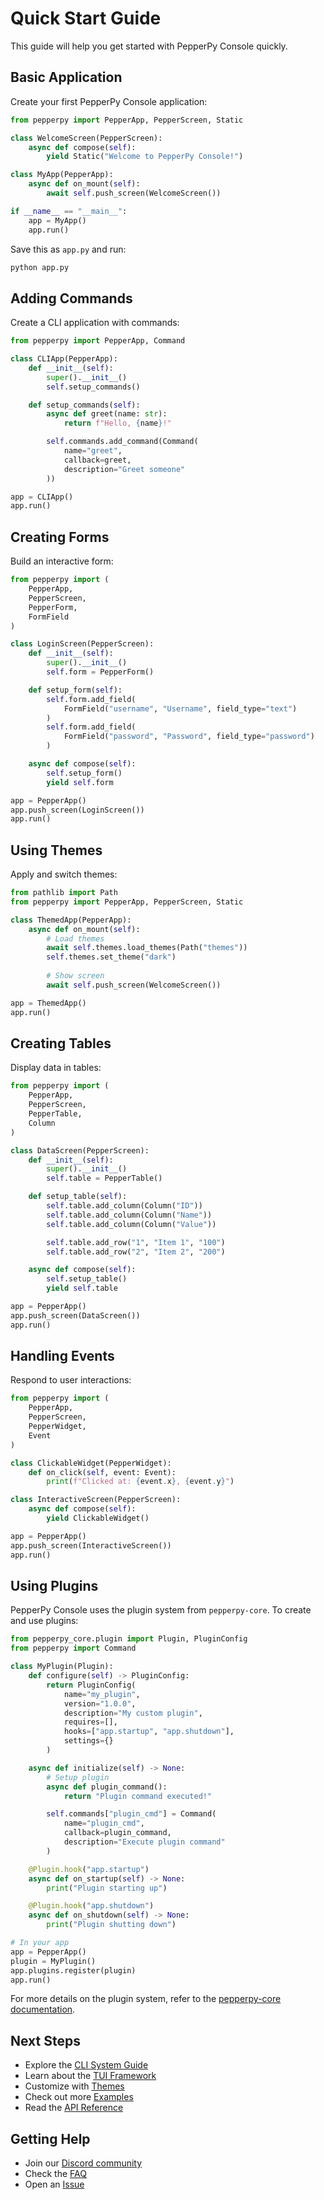 # Quick Start Guide

This guide will help you get started with PepperPy Console quickly.

## Basic Application

Create your first PepperPy Console application:

```python
from pepperpy import PepperApp, PepperScreen, Static

class WelcomeScreen(PepperScreen):
    async def compose(self):
        yield Static("Welcome to PepperPy Console!")

class MyApp(PepperApp):
    async def on_mount(self):
        await self.push_screen(WelcomeScreen())

if __name__ == "__main__":
    app = MyApp()
    app.run()
```

Save this as `app.py` and run:
```bash
python app.py
```

## Adding Commands

Create a CLI application with commands:

```python
from pepperpy import PepperApp, Command

class CLIApp(PepperApp):
    def __init__(self):
        super().__init__()
        self.setup_commands()

    def setup_commands(self):
        async def greet(name: str):
            return f"Hello, {name}!"

        self.commands.add_command(Command(
            name="greet",
            callback=greet,
            description="Greet someone"
        ))

app = CLIApp()
app.run()
```

## Creating Forms

Build an interactive form:

```python
from pepperpy import (
    PepperApp,
    PepperScreen,
    PepperForm,
    FormField
)

class LoginScreen(PepperScreen):
    def __init__(self):
        super().__init__()
        self.form = PepperForm()

    def setup_form(self):
        self.form.add_field(
            FormField("username", "Username", field_type="text")
        )
        self.form.add_field(
            FormField("password", "Password", field_type="password")
        )

    async def compose(self):
        self.setup_form()
        yield self.form

app = PepperApp()
app.push_screen(LoginScreen())
app.run()
```

## Using Themes

Apply and switch themes:

```python
from pathlib import Path
from pepperpy import PepperApp, PepperScreen, Static

class ThemedApp(PepperApp):
    async def on_mount(self):
        # Load themes
        await self.themes.load_themes(Path("themes"))
        self.themes.set_theme("dark")
        
        # Show screen
        await self.push_screen(WelcomeScreen())

app = ThemedApp()
app.run()
```

## Creating Tables

Display data in tables:

```python
from pepperpy import (
    PepperApp,
    PepperScreen,
    PepperTable,
    Column
)

class DataScreen(PepperScreen):
    def __init__(self):
        super().__init__()
        self.table = PepperTable()

    def setup_table(self):
        self.table.add_column(Column("ID"))
        self.table.add_column(Column("Name"))
        self.table.add_column(Column("Value"))

        self.table.add_row("1", "Item 1", "100")
        self.table.add_row("2", "Item 2", "200")

    async def compose(self):
        self.setup_table()
        yield self.table

app = PepperApp()
app.push_screen(DataScreen())
app.run()
```

## Handling Events

Respond to user interactions:

```python
from pepperpy import (
    PepperApp,
    PepperScreen,
    PepperWidget,
    Event
)

class ClickableWidget(PepperWidget):
    def on_click(self, event: Event):
        print(f"Clicked at: {event.x}, {event.y}")

class InteractiveScreen(PepperScreen):
    async def compose(self):
        yield ClickableWidget()

app = PepperApp()
app.push_screen(InteractiveScreen())
app.run()
```

## Using Plugins

PepperPy Console uses the plugin system from `pepperpy-core`. To create and use plugins:

```python
from pepperpy_core.plugin import Plugin, PluginConfig
from pepperpy import Command

class MyPlugin(Plugin):
    def configure(self) -> PluginConfig:
        return PluginConfig(
            name="my_plugin",
            version="1.0.0",
            description="My custom plugin",
            requires=[],
            hooks=["app.startup", "app.shutdown"],
            settings={}
        )

    async def initialize(self) -> None:
        # Setup plugin
        async def plugin_command():
            return "Plugin command executed!"

        self.commands["plugin_cmd"] = Command(
            name="plugin_cmd",
            callback=plugin_command,
            description="Execute plugin command"
        )

    @Plugin.hook("app.startup")
    async def on_startup(self) -> None:
        print("Plugin starting up")

    @Plugin.hook("app.shutdown")
    async def on_shutdown(self) -> None:
        print("Plugin shutting down")

# In your app
app = PepperApp()
plugin = MyPlugin()
app.plugins.register(plugin)
app.run()
```

For more details on the plugin system, refer to the [pepperpy-core documentation](https://felipepimentel.github.io/pepperpy-core/modules/plugin.html).

## Next Steps

- Explore the [CLI System Guide](cli/index.md)
- Learn about the [TUI Framework](tui/index.md)
- Customize with [Themes](themes/index.md)
- Check out more [Examples](examples/index.md)
- Read the [API Reference](api/index.md)

## Getting Help

- Join our [Discord community](https://discord.gg/pepperpy)
- Check the [FAQ](https://pepperpy-console.readthedocs.io/en/latest/faq/)
- Open an [Issue](https://github.com/yourusername/pepperpy-console/issues) 